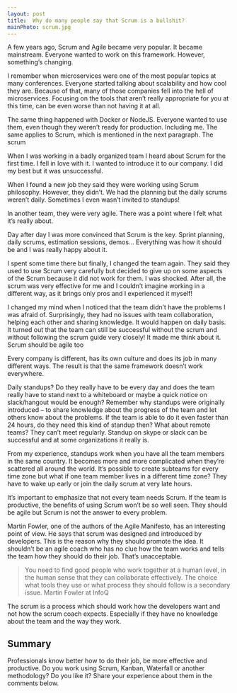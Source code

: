 ```yaml
---
layout: post
title:  Why do many people say that Scrum is a bullshit?
mainPhoto: scrum.jpg
---
```


A few years ago, Scrum and Agile became very popular. It became mainstream. Everyone wanted to work on this framework. However, something’s changing.

I remember when microservices were one of the most popular topics at many conferences. Everyone started talking about scalability and how cool they are. Because of that, many of those companies fell into the hell of microservices. Focusing on the tools that aren’t really appropriate for you at this time, can be even worse than not having it at all.

The same thing happened with Docker or NodeJS. Everyone wanted to use them, even though they weren’t ready for production. Including me. The same applies to Scrum, which is mentioned in the next paragraph.
The scrum

When I was working in a badly organized team I heard about Scrum for the first time. I fell in love with it. I wanted to introduce it to our company. I did my best but it was unsuccessful.

When I found a new job they said they were working using Scrum philosophy. However, they didn’t. We had the planning but the daily scrums weren’t daily. Sometimes I even wasn’t invited to standups!

In another team, they were very agile. There was a point where I felt what it’s really about.

Day after day I was more convinced that Scrum is the key. Sprint planning, daily scrums, estimation sessions, demos… Everything was how it should be and I was really happy about it.

I spent some time there but finally, I changed the team again. They said they used to use Scrum very carefully but decided to give up on some aspects of the Scrum because it did not work for them. I was shocked. After all, the scrum was very effective for me and I couldn’t imagine working in a different way, as it brings only pros and I experienced it myself!

I changed my mind when I noticed that the team didn’t have the problems I was afraid of. Surprisingly, they had no issues with team collaboration, helping each other and sharing knowledge. It would happen on daily basis. It turned out that the team can still be successful without the scrum and without following the scrum guide very closely! It made me think about it.
Scrum should be agile too

Every company is different, has its own culture and does its job in many different ways. The result is that the same framework doesn’t work everywhere.

Daily standups? Do they really have to be every day and does the team really have to stand next to a whiteboard or maybe a quick notice on slack/hangout would be enough? Remember why standups were originally introduced – to share knowledge about the progress of the team and let others know about the problems. If the team is able to do it even faster than 24 hours, do they need this kind of standup then? What about remote teams?  They can’t meet regularly. Standup on skype or slack can be successful and at some organizations it really is.

From my experience, standups work when you have all the team members in the same country. It becomes more and more complicated when they’re scattered all around the world. It’s possible to create subteams for every time zone but what if one team member lives in a different time zone? They have to wake up early or join the daily scrum at very late hours.

It’s important to emphasize that not every team needs Scrum. If the team is productive, the benefits of using Scrum won’t be so well seen. They should be agile but Scrum is not the answer to every problem.

Martin Fowler, one of the authors of the Agile Manifesto, has an interesting point of view. He says that scrum was designed and introduced by developers. This is the reason why they should promote the idea. It shouldn’t be an agile coach who has no clue how the team works and tells the team how they should do their job. That’s unacceptable.

>You need to find good people who work together at a human level, in the human sense that they can collaborate effectively. The choice what tools they use or what process they should follow is a secondary issue.
>   Martin Fowler at InfoQ

The scrum is a process which should work how the developers want and not how the scrum coach expects. Especially if they have no knowledge about the team and the way they work.

## Summary
Professionals know better how to do their job, be more effective and productive. Do you work using Scrum, Kanban, Waterfall or another methodology? Do you like it? Share your experience about them in the comments below.
